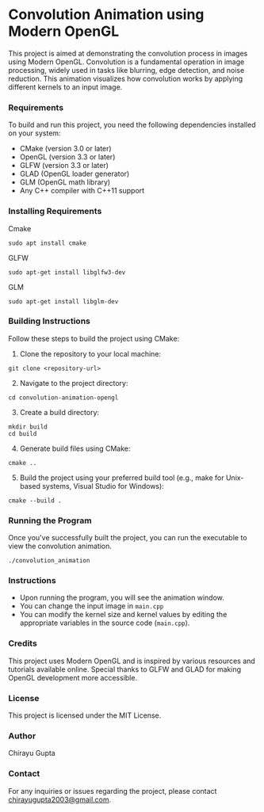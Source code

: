 # Convolution Animation using Modern OpenGL

This project is aimed at demonstrating the convolution process in images using Modern OpenGL. Convolution is a fundamental operation in image processing, widely used in tasks like blurring, edge detection, and noise reduction. This animation visualizes how convolution works by applying different kernels to an input image.

### Requirements

To build and run this project, you need the following dependencies installed on your system:

- CMake (version 3.0 or later)
- OpenGL (version 3.3 or later)
- GLFW (version 3.3 or later)
- GLAD (OpenGL loader generator)
- GLM (OpenGL math library)
- Any C++ compiler with C++11 support

### Installing Requirements

Cmake

```
sudo apt install cmake
```

GLFW

```
sudo apt-get install libglfw3-dev
```

GLM

```
sudo apt-get install libglm-dev
```

### Building Instructions

Follow these steps to build the project using CMake:

1. Clone the repository to your local machine:

```
git clone <repository-url>
```

2. Navigate to the project directory:

```
cd convolution-animation-opengl
```

3. Create a build directory:

```
mkdir build
cd build
```

4. Generate build files using CMake:

```
cmake ..
```

5. Build the project using your preferred build tool (e.g., make for Unix-based systems, Visual Studio for Windows):

```
cmake --build .
```

### Running the Program

Once you've successfully built the project, you can run the executable to view the convolution animation.

```
./convolution_animation
```

### Instructions

- Upon running the program, you will see the animation window.
- You can change the input image in `main.cpp`
- You can modify the kernel size and kernel values by editing the appropriate variables in the source code (`main.cpp`).

### Credits

This project uses Modern OpenGL and is inspired by various resources and tutorials available online. Special thanks to GLFW and GLAD for making OpenGL development more accessible.

### License

This project is licensed under the MIT License.

### Author

Chirayu Gupta

### Contact

For any inquiries or issues regarding the project, please contact chirayugupta2003@gmail.com.
